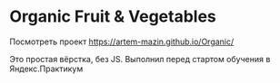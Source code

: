 # Organic Fruit & Vegetables
Посмотреть проект https://artem-mazin.github.io/Organic/

Это простая вёрстка, без JS. Выполнил перед стартом обучения в Яндекс.Практикум
